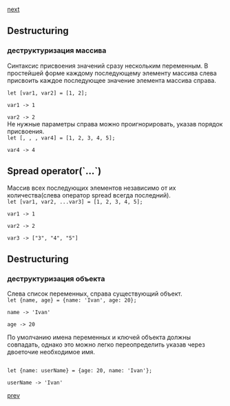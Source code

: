 <a href="05.md">next</a>

<h2>Destructuring</h2>
<h3>деструктуризация массива</h3>

<div>
Синтаксис присвоения значений сразу нескольким переменным.
В простейшей форме каждому последующему элементу массива слева присвоить каждое последующее значение элемента массива справа.
</div>

<div>
<code>
let [var1, var2] = [1, 2];
</code>
<code>
var1 -> 1
</code>
<code>
var2 -> 2
</code>
</div>

<div>
Не нужные параметры справа можно проигнорировать, указав порядок присвоения.
<code>
let [, , , var4] = [1, 2, 3, 4, 5];
</code>
<code>
var4 -> 4
</code>
</div>

<h2>Spread operator(`...`)</h2>
<div>
Массив всех последующих элементов независимо от их количества(слева оператор spread всегда последний).
<code>
let [var1, var2, ...var3] = [1, 2, 3, 4, 5];
</code>
<code>
var1 -> 1
</code>
<code>
var2 -> 2
</code>
<code>
var3 -> ["3", "4", "5"]
</code>
</div>

<h2>Destructuring</h2>
<h3>деструктуризация объекта</h3>

<div>
Слева список переменных, справа существующий объект.

<code>
let {name, age} = {name: 'Ivan', age: 20};
</code>
<code>
name -> 'Ivan'
</code>
<code>
age -> 20
</code>

По умолчанию имена переменных и ключей объекта должны совпадать,
однако это можно легко переопределить указав через двоеточие необходимое имя.

<code>
let {name: userName} = {age: 20, name: 'Ivan'};
</code>
<code>
userName -> 'Ivan'
</code>
</div>

<a href="03.md">prev</a>